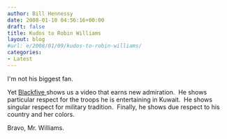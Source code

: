 ```yaml
---
author: Bill Hennessy
date: 2008-01-10 04:56:16+00:00
draft: false
title: Kudos to Robin Williams
layout: blog
#url: e/2008/01/09/kudos-to-robin-williams/
categories:
- Latest
---
```


I'm not his biggest fan.

Yet [Blackfive ](https://www.blackfive.net/main/2008/01/robin-williams.html)shows us a video that earns new admiration.  He shows particular respect for the troops he is entertaining in Kuwait.  He shows singular respect for military tradition.  Finally, he shows due respect to his country and her colors.

Bravo, Mr. Williams.
